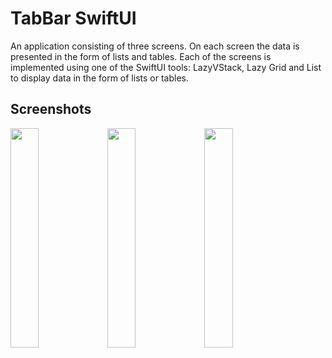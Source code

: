 # TabBar SwiftUI


 An application consisting of three screens. On each screen the data is presented in the form of lists and tables. Each of the screens is implemented using one of the SwiftUI tools: LazyVStack, Lazy Grid and List to display data in the form of lists or tables.

 ## Screenshots

 <img src="https://user-images.githubusercontent.com/123460015/235429749-59f1af72-df86-41da-ba28-686eb7685667.png" width=30% height=30%>
 <img src="https://user-images.githubusercontent.com/123460015/235429749-59f1af72-df86-41da-ba28-686eb7685667.png" width=30% height=30%>
 <img src="https://user-images.githubusercontent.com/123460015/235429749-59f1af72-df86-41da-ba28-686eb7685667.png" width=30% height=30%>

